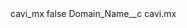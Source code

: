 <?xml version="1.0" encoding="UTF-8"?>
<CustomMetadata xmlns="http://soap.sforce.com/2006/04/metadata" xmlns:xsi="http://www.w3.org/2001/XMLSchema-instance" xmlns:xsd="http://www.w3.org/2001/XMLSchema">
    <label>cavi_mx</label>
    <protected>false</protected>
    <values>
        <field>Domain_Name__c</field>
        <value xsi:type="xsd:string">cavi.mx</value>
    </values>
</CustomMetadata>

